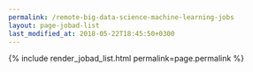```yaml
---
permalink: /remote-big-data-science-machine-learning-jobs
layout: page-jobad-list
last_modified_at: 2018-05-22T18:45:50+0300
---
```

{% include render_jobad_list.html permalink=page.permalink %}
